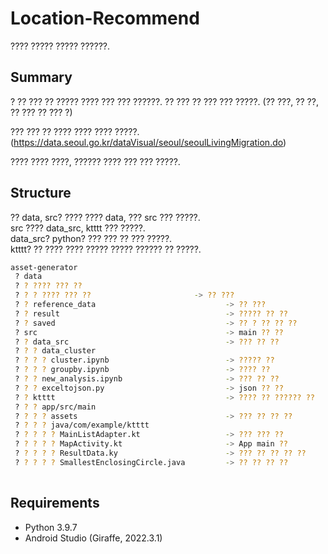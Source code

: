 # Location-Recommend
???? ????? ????? ??????.

## Summary
? ?? ??? ?? ????? ???? ??? ??? ??????.
?? ??? ?? ??? ??? ?????.
(?? ???, ?? ??, ?? ??? ?? ??? ?)

??? ??? ?? ???? ???? ???? ?????.  
(https://data.seoul.go.kr/dataVisual/seoul/seoulLivingMigration.do)  

???? ???? ????, ?????? ???? ??? ??? ?????.


## Structure
?? data, src? ???? ???? data, ??? src ??? ?????.  
src ???? data_src, ktttt ??? ?????.  
data_src? python? ??? ??? ?? ??? ?????.  
ktttt? ?? ???? ???? ????? ????? ?????? ?? ?????.

```sh
asset-generator
 ? data
 ? ? ???? ??? ??                         
 ? ? ? ???? ??? ??                       -> ?? ???
 ? ? reference_data                             -> ?? ???
 ? ? result                                     -> ????? ?? ??
 ? ? saved                                      -> ?? ? ?? ?? ??
 ? src                                          -> main ?? ??
 ? ? data_src                                   -> ??? ?? ??
 ? ? ? data_cluster                             
 ? ? ? ? cluster.ipynb                          -> ????? ??
 ? ? ? ? groupby.ipynb                          -> ???? ??
 ? ? ? new_analysis.ipynb                       -> ??? ?? ??
 ? ? ? exceltojson.py                           -> json ?? ??
 ? ? ktttt                                      -> ???? ?? ?????? ??
 ? ? ? app/src/main                             
 ? ? ? ? assets                                 -> ??? ?? ?? ??
 ? ? ? ? java/com/example/ktttt                 
 ? ? ? ? ? MainListAdapter.kt                   -> ??? ??? ??
 ? ? ? ? ? MapActivity.kt                       -> App main ??
 ? ? ? ? ? ResultData.ky                        -> ??? ?? ?? ?? ??
 ? ? ? ? ? SmallestEnclosingCircle.java         -> ?? ?? ?? ??
 
```

## Requirements
- Python 3.9.7
- Android Studio (Giraffe, 2022.3.1)

